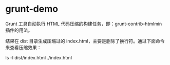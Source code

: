 # grunt-demo

 Grunt 工具自动执行 HTML 代码压缩的构建任务，即：grunt-contrib-htmlmin 插件的用法。

 结果在 dist 目录生成压缩过的 index.html，主要是删除了换行符。通过下面命令来查看压缩效果：

 ls -l dist/index.html ./index.html
